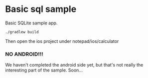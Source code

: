 # Basic sql sample

Basic SQLite sample app.

```
./gradlew build
```

Then open the ios project under notepad/ios/calculator

### NO ANDROID!!!

We haven't completed the android side yet, but that's not really the interesting part of the sample. Soon...

